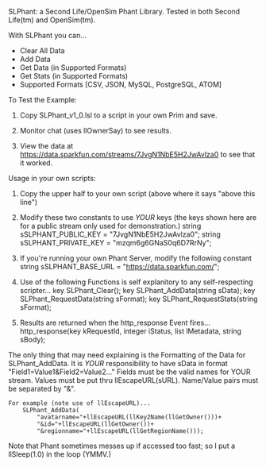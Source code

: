SLPhant: a Second Life/OpenSim Phant Library.
Tested in both Second Life(tm) and OpenSim(tm).


With SLPhant you can...
* Clear All Data
* Add Data
* Get Data (in Supported Formats)
* Get Stats (in Supported Formats)
* Supported Formats [CSV, JSON, MySQL, PostgreSQL, ATOM]


To Test the Example:
1) Copy SLPhant_v1_0.lsl to a script in your own Prim and save.

2) Monitor chat (uses llOwnerSay) to see results.

3) View the data at https://data.sparkfun.com/streams/7JvgN1NbE5H2JwAvlza0 to see that it worked.


Usage in your own scripts:
1) Copy the upper half to your own script (above where it says "above this line")

2) Modify these two constants to use *YOUR* keys
   (the keys shown here are for a public stream only used for demonstration.)
	string sSLPHANT_PUBLIC_KEY  = "7JvgN1NbE5H2JwAvlza0";
	string sSLPHANT_PRIVATE_KEY = "mzqm6g6GNaS0q6D7RrNy";

3) If you're running your own Phant Server, modify the following constant
	string sSLPHANT_BASE_URL    = "https://data.sparkfun.com/";

4) Use of the following Functions is self explanitory to any self-respecting scripter...
	key SLPhant_Clear();
	key SLPhant_AddData(string sData);
	key SLPhant_RequestData(string sFormat);
	key SLPhant_RequestStats(string sFormat);

5) Results are returned when the http_response Event fires...
	http_response(key kRequestId, integer iStatus, list lMetadata, string sBody);


The only thing that may need explaining is the Formatting of the Data for SLPhant_AddData.
	It is *YOUR* responsibility to have sData in format "Field1=Value1&Field2=Value2..."
	Fields must be the valid names for YOUR stream.
	Values must be put thru llEscapeURL(sURL).
	Name/Value pairs must be separated by "&".

	For example (note use of llEscapeURL)...
		SLPhant_AddData(
			"avatarname="+llEscapeURL(llKey2Name(llGetOwner()))+
			"&id="+llEscapeURL(llGetOwner())+
			"&regionname="+llEscapeURL(llGetRegionName()));


Note that Phant sometimes messes up if accessed too fast; so I put a llSleep(1.0) in the loop (YMMV.)
